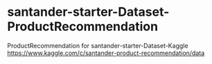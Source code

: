 # santander-starter-Dataset-ProductRecommendation
ProductRecommendation for santander-starter-Dataset-Kaggle
https://www.kaggle.com/c/santander-product-recommendation/data
